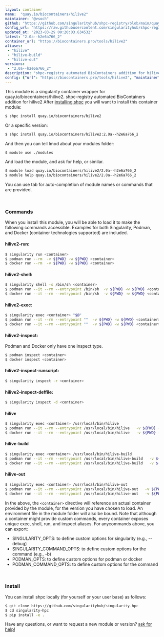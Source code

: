 ```yaml
---
layout: container
name:  "quay.io/biocontainers/hilive2"
maintainer: "@vsoch"
github: "https://github.com/singularityhub/shpc-registry/blob/main/quay.io/biocontainers/hilive2/container.yaml"
config_url: "https://raw.githubusercontent.com/singularityhub/shpc-registry/main/quay.io/biocontainers/hilive2/container.yaml"
updated_at: "2023-03-29 00:20:03.634532"
latest: "2.0a--h2e6a766_2"
container_url: "https://biocontainers.pro/tools/hilive2"
aliases:
 - "hilive"
 - "hilive-build"
 - "hilive-out"
versions:
 - "2.0a--h2e6a766_2"
description: "shpc-registry automated BioContainers addition for hilive2"
config: {"url": "https://biocontainers.pro/tools/hilive2", "maintainer": "@vsoch", "description": "shpc-registry automated BioContainers addition for hilive2", "latest": {"2.0a--h2e6a766_2": "sha256:8672f9f210bba35b64cee5cebd5610ed03a5acb11ec6df4a9846ed18aa7dfbd6"}, "tags": {"2.0a--h2e6a766_2": "sha256:8672f9f210bba35b64cee5cebd5610ed03a5acb11ec6df4a9846ed18aa7dfbd6"}, "docker": "quay.io/biocontainers/hilive2", "aliases": {"hilive": "/usr/local/bin/hilive", "hilive-build": "/usr/local/bin/hilive-build", "hilive-out": "/usr/local/bin/hilive-out"}}
---
```


This module is a singularity container wrapper for quay.io/biocontainers/hilive2.
shpc-registry automated BioContainers addition for hilive2
After [installing shpc](#install) you will want to install this container module:


```bash
$ shpc install quay.io/biocontainers/hilive2
```

Or a specific version:

```bash
$ shpc install quay.io/biocontainers/hilive2:2.0a--h2e6a766_2
```

And then you can tell lmod about your modules folder:

```bash
$ module use ./modules
```

And load the module, and ask for help, or similar.

```bash
$ module load quay.io/biocontainers/hilive2/2.0a--h2e6a766_2
$ module help quay.io/biocontainers/hilive2/2.0a--h2e6a766_2
```

You can use tab for auto-completion of module names or commands that are provided.

<br>

### Commands

When you install this module, you will be able to load it to make the following commands accessible.
Examples for both Singularity, Podman, and Docker (container technologies supported) are included.

#### hilive2-run:

```bash
$ singularity run <container>
$ podman run --rm  -v ${PWD} -w ${PWD} <container>
$ docker run --rm  -v ${PWD} -w ${PWD} <container>
```

#### hilive2-shell:

```bash
$ singularity shell -s /bin/sh <container>
$ podman run --it --rm --entrypoint /bin/sh  -v ${PWD} -w ${PWD} <container>
$ docker run --it --rm --entrypoint /bin/sh  -v ${PWD} -w ${PWD} <container>
```

#### hilive2-exec:

```bash
$ singularity exec <container> "$@"
$ podman run --it --rm --entrypoint ""  -v ${PWD} -w ${PWD} <container> "$@"
$ docker run --it --rm --entrypoint ""  -v ${PWD} -w ${PWD} <container> "$@"
```

#### hilive2-inspect:

Podman and Docker only have one inspect type.

```bash
$ podman inspect <container>
$ docker inspect <container>
```

#### hilive2-inspect-runscript:

```bash
$ singularity inspect -r <container>
```

#### hilive2-inspect-deffile:

```bash
$ singularity inspect -d <container>
```


#### hilive

```bash
$ singularity exec <container> /usr/local/bin/hilive
$ podman run --it --rm --entrypoint /usr/local/bin/hilive   -v ${PWD} -w ${PWD} <container> -c " $@"
$ docker run --it --rm --entrypoint /usr/local/bin/hilive   -v ${PWD} -w ${PWD} <container> -c " $@"
```


#### hilive-build

```bash
$ singularity exec <container> /usr/local/bin/hilive-build
$ podman run --it --rm --entrypoint /usr/local/bin/hilive-build   -v ${PWD} -w ${PWD} <container> -c " $@"
$ docker run --it --rm --entrypoint /usr/local/bin/hilive-build   -v ${PWD} -w ${PWD} <container> -c " $@"
```


#### hilive-out

```bash
$ singularity exec <container> /usr/local/bin/hilive-out
$ podman run --it --rm --entrypoint /usr/local/bin/hilive-out   -v ${PWD} -w ${PWD} <container> -c " $@"
$ docker run --it --rm --entrypoint /usr/local/bin/hilive-out   -v ${PWD} -w ${PWD} <container> -c " $@"
```



In the above, the `<container>` directive will reference an actual container provided
by the module, for the version you have chosen to load. An environment file in the
module folder will also be bound. Note that although a container
might provide custom commands, every container exposes unique exec, shell, run, and
inspect aliases. For anycommands above, you can export:

 - SINGULARITY_OPTS: to define custom options for singularity (e.g., --debug)
 - SINGULARITY_COMMAND_OPTS: to define custom options for the command (e.g., -b)
 - PODMAN_OPTS: to define custom options for podman or docker
 - PODMAN_COMMAND_OPTS: to define custom options for the command

<br>

### Install

You can install shpc locally (for yourself or your user base) as follows:

```bash
$ git clone https://github.com/singularityhub/singularity-hpc
$ cd singularity-hpc
$ pip install -e .
```

Have any questions, or want to request a new module or version? [ask for help!](https://github.com/singularityhub/singularity-hpc/issues)
